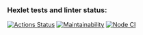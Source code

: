 ### Hexlet tests and linter status:
[![Actions Status](https://github.com/GusinieIstorii/frontend-project-11/workflows/hexlet-check/badge.svg)](https://github.com/GusinieIstorii/frontend-project-11/actions)
[![Maintainability](https://api.codeclimate.com/v1/badges/cccbda916b96e6895a68/maintainability)](https://codeclimate.com/github/GusinieIstorii/frontend-project-11/maintainability)
[![Node CI](https://github.com/GusinieIstorii/frontend-project-11/actions/workflows/nodejs.yml/badge.svg)](https://github.com/GusinieIstorii/frontend-project-11/actions)